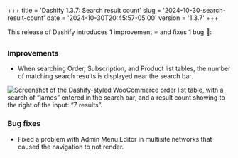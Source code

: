 +++
title = 'Dashify 1.3.7: Search result count'
slug = '2024-10-30-search-result-count'
date = '2024-10-30T20:45:57-05:00'
version = '1.3.7'
+++

This release of Dashify introduces 1 improvement ⭐️ and fixes 1 bug 🐞:

### Improvements
- When searching Order, Subscription, and Product list tables, the number of matching search results is displayed near the search bar.

![Screenshot of the Dashify-styled WooCommerce order list table, with a search of “james” entered in the search bar, and a result count showing to the right of the input: “7 results”.](/releases/2024-10-30-search-result-count/search-result-count.png)

### Bug fixes
- Fixed a problem with Admin Menu Editor in multisite networks that caused the navigation to not render.
